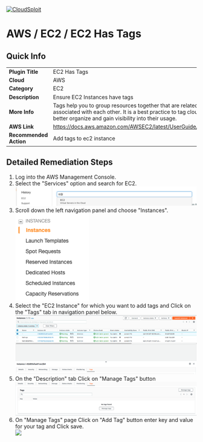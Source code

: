 [![CloudSploit](https://cloudsploit.com/img/logo-new-big-text-100.png "CloudSploit")](https://cloudsploit.com)

# AWS / EC2 / EC2 Has Tags

## Quick Info

| | |
|-|-|
| **Plugin Title** | EC2 Has Tags |
| **Cloud** | AWS |
| **Category** | EC2 |
| **Description** | Ensure EC2 Instances have tags |
| **More Info** | Tags help you to group resources together that are related to or associated with each other. It is a best practice to tag cloud resources to better organize and gain visibility into their usage. |
| **AWS Link** | https://docs.aws.amazon.com/AWSEC2/latest/UserGuide/Using_Tags.html |
| **Recommended Action** | Add tags to ec2 instance |

## Detailed Remediation Steps
1. Log into the AWS Management Console.
2. Select the "Services" option and search for EC2. </br> <img src="/resources/aws/ec2/ec2-has-tags/step2.png"/>
3. Scroll down the left navigation panel and choose "Instances". </br>  <img src="/resources/aws/ec2/ec2-has-tags/step3.png"/>
4. Select the "EC2 Instance" for which you want to add tags and Click on the "Tags" tab in navigation panel below. </br> <img src="/resources/aws/ec2/ec2-has-tags/step4.png"/>
5. On the "Description" tab Click on "Manage Tags" button </br> <img src="/resources/aws/ec2/ec2-has-tags/step5.png"/>
6. On "Manage Tags" page Click on "Add Tag" button enter key and value for your tag and Click save.</br> <img src="/resources/aws/efs/ec2-has-tags/step6.png"/>


